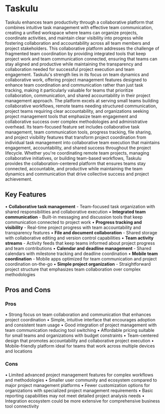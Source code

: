 # Taskulu

Taskulu enhances team productivity through a collaborative platform that combines intuitive task management with effective team communication, creating a unified workspace where teams can organize projects, coordinate activities, and maintain clear visibility into progress while fostering collaboration and accountability across all team members and project stakeholders. This collaborative platform addresses the challenge of fragmented team coordination by providing integrated tools that keep project work and team communication connected, ensuring that teams can stay aligned and productive while maintaining the transparency and collaboration needed for successful project execution and team engagement. Taskulu's strength lies in its focus on team dynamics and collaborative work, offering project management features designed to enhance team coordination and communication rather than just task tracking, making it particularly valuable for teams that prioritize collaboration, communication, and shared accountability in their project management approach. The platform excels at serving small teams building collaborative workflows, remote teams needing structured communication, project teams requiring clear accountability, and organizations seeking project management tools that emphasize team engagement and collaborative success over complex methodologies and administrative overhead. Its team-focused feature set includes collaborative task management, team communication tools, progress tracking, file sharing, and project visibility features that transform project coordination from individual task management into collaborative team execution that maintains engagement, accountability, and shared success throughout the project lifecycle. Whether you're coordinating remote team projects, managing collaborative initiatives, or building team-based workflows, Taskulu provides the collaboration-centered platform that ensures teams stay connected, accountable, and productive while maintaining the team dynamics and communication that drive collective success and project achievement.

## Key Features

• **Collaborative task management** - Team-focused task organization with shared responsibilities and collaborative execution
• **Integrated team communication** - Built-in messaging and discussion tools that keep communication connected to project work
• **Progress tracking and visibility** - Real-time project progress with team accountability and transparency features
• **File and document collaboration** - Shared storage with collaborative editing and version control capabilities
• **Team activity streams** - Activity feeds that keep teams informed about project progress and team contributions
• **Calendar and deadline management** - Shared calendars with milestone tracking and deadline coordination
• **Mobile team coordination** - Mobile apps optimized for team communication and project coordination on-the-go
• **Simple project organization** - Straightforward project structure that emphasizes team collaboration over complex methodologies

## Pros and Cons

### Pros
• Strong focus on team collaboration and communication that enhances project coordination
• Simple, intuitive interface that encourages adoption and consistent team usage
• Good integration of project management with team communication reducing tool switching
• Affordable pricing suitable for small teams and organizations with budget constraints
• Team-centered design that promotes accountability and collaborative project execution
• Mobile-friendly platform ideal for teams that work across multiple devices and locations

### Cons
• Limited advanced project management features for complex workflows and methodologies
• Smaller user community and ecosystem compared to major project management platforms
• Fewer customization options for organizations with specialized project management requirements
• Basic reporting capabilities may not meet detailed project analysis needs
• Integration ecosystem could be more extensive for comprehensive business tool connectivity